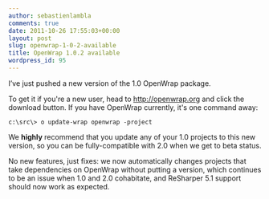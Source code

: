 ```yaml
---
author: sebastienlambla
comments: true
date: 2011-10-26 17:55:03+00:00
layout: post
slug: openwrap-1-0-2-available
title: OpenWrap 1.0.2 available
wordpress_id: 95
---
```


I’ve just pushed a new version of the 1.0 OpenWrap package.

To get it if you're a new user, head to http://openwrap.org and click the download button. If you have OpenWrap currently, it's one command away:

    
    c:\src\> o update-wrap openwrap -project


We **highly** recommend that you update any of your 1.0 projects to this new version, so you can be fully-compatible with 2.0 when we get to beta status.

No new features, just fixes: we now automatically changes projects that take dependencies on OpenWrap without putting a version, which continues to be an issue when 1.0 and 2.0 cohabitate, and ReSharper 5.1 support should now work as expected.
